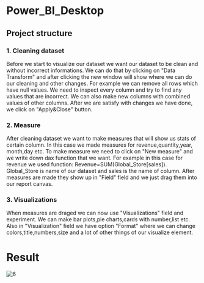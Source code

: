# Power_BI_Desktop

## Project structure
### 1. Cleaning dataset
  Before we start to visualize our dataset we want our dataset to be clean and without incorrect informations. We can  do that by clicking on "Data   Transform" and after clicking the new window will show where we can do our cleaning  and other changes. For example  we can  remove all rows which have null values. We need to inspect every column and try to find any values that are incorrect. We can also make new columns with combined values of other columns. After we are satisfy with changes we have done, we click on "Apply&Close" button.
### 2. Measure
  After cleaning dataset we want to make measures that will show us stats of certain column. In this case we made measures for revenue,quantity,year, month,day etc. To make measure we need to click on "New measure" and we write down dax function that we want. For example in this case for revenue we used function: Revenue=SUM(Global_Store[sales]). Global_Store is name of our dataset and sales is the name of column. After measures are made they show up in "Field" field and we just drag them into our report canvas.
  
  ### 3. Visualizations
  When measures are draged we can now use "Visualizations" field and experiment. We can make bar plots,pie charts,cards with number,list etc. Also in "Visualization" field we have option "Format" where we can change colors,title,numbers,size and a lot of other things of our visualize element.
  
  
# Result

![6](https://user-images.githubusercontent.com/77289083/108523076-cd1ca200-72cd-11eb-8887-6b248904dacd.png)
